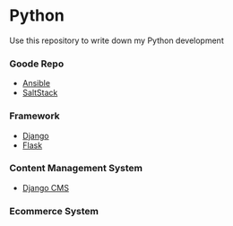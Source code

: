 Python
======

Use this repository to write down my Python development

### Goode Repo

- [Ansible](https://github.com/ansible/ansible)
- [SaltStack](https://github.com/saltstack/salt)


### Framework

- [Django]()
- [Flask]()

### Content Management System

- [Django CMS](https://github.com/divio/django-cms)

### Ecommerce System
